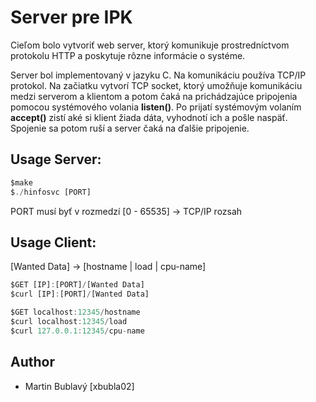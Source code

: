 
# Server pre IPK

Cieľom bolo vytvoriť web server, ktorý komunikuje prostredníctvom protokolu HTTP a 
poskytuje rôzne informácie o systéme.

Server bol implementovaný v jazyku C. Na komunikáciu používa TCP/IP protokol. 
Na začiatku vytvorí TCP socket, ktorý umožňuje komunikáciu medzi serverom a klientom a potom
čaká na prichádzajúce pripojenia pomocou systémového volania **listen()**. Po prijatí systémovým 
volaním **accept()** zistí aké si klient žiada dáta, vyhodnotí ich a pošle naspäť.
Spojenie sa potom ruší a server čaká na ďalšie pripojenie.
## Usage Server:
```javascript
$make
$./hinfosvc [PORT]
```
PORT musí byť v rozmedzí [0 - 65535] -> TCP/IP rozsah 


## Usage Client:
[Wanted Data] -> [hostname | load | cpu-name]
```javascript
$GET [IP]:[PORT]/[Wanted Data]
$curl [IP]:[PORT]/[Wanted Data]
```
```javascript
$GET localhost:12345/hostname
$curl localhost:12345/load
$curl 127.0.0.1:12345/cpu-name
```


## Author

- Martin Bublavý [xbubla02]

